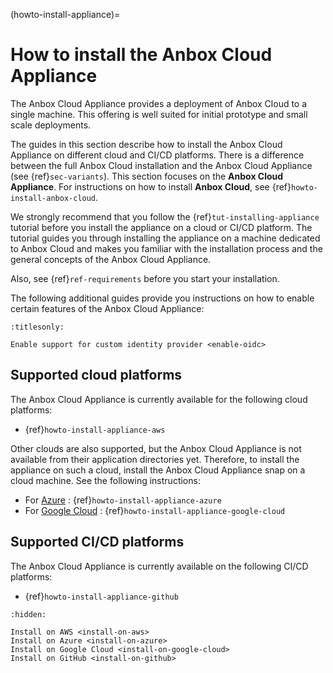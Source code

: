 (howto-install-appliance)=
# How to install the Anbox Cloud Appliance

The Anbox Cloud Appliance provides a deployment of Anbox Cloud to a single machine. This offering is well suited for initial prototype and small scale deployments.

The guides in this section describe how to install the Anbox Cloud Appliance on different cloud and CI/CD platforms. There is a difference between the full Anbox Cloud installation and the Anbox Cloud Appliance (see {ref}`sec-variants`). This section focuses on the **Anbox Cloud Appliance**. For instructions on how to install **Anbox Cloud**, see {ref}`howto-install-anbox-cloud`.

We strongly recommend that you follow the {ref}`tut-installing-appliance` tutorial before you install the appliance on a cloud or CI/CD platform. The tutorial guides you through installing the appliance on a machine dedicated to Anbox Cloud and makes you familiar with the installation process and the general concepts of the Anbox Cloud Appliance.

Also, see {ref}`ref-requirements` before you start your installation.

The following additional guides provide you instructions on how to enable certain features of the Anbox Cloud Appliance:

```{toctree}
:titlesonly:

Enable support for custom identity provider <enable-oidc>
```

## Supported cloud platforms

The Anbox Cloud Appliance is currently available for the following cloud platforms:

* {ref}`howto-install-appliance-aws`

Other clouds are also supported, but the Anbox Cloud Appliance is not available from their application directories yet. Therefore, to install the appliance on such a cloud, install the Anbox Cloud Appliance snap on a cloud machine. See the following instructions:

* For [Azure](https://azure.microsoft.com/) : {ref}`howto-install-appliance-azure`
* For [Google Cloud](https://cloud.google.com/) : {ref}`howto-install-appliance-google-cloud`

## Supported CI/CD platforms

The Anbox Cloud Appliance is currently available on the following CI/CD platforms:

* {ref}`howto-install-appliance-github`

```{toctree}
:hidden:

Install on AWS <install-on-aws>
Install on Azure <install-on-azure>
Install on Google Cloud <install-on-google-cloud>
Install on GitHub <install-on-github>
```
